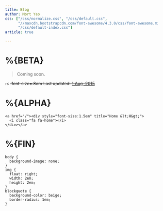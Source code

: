```yaml
---
title: Blog
author: Mort Yao
css: ["/css/normalize.css", "/css/default.css",
      "//maxcdn.bootstrapcdn.com/font-awesome/4.3.0/css/font-awesome.min.css",
      "/css/default-index.css"]
article: true

---
```


# %{BETA}

> Coming soon.

:<
~~:font-size=.8em Last updated: [1 Aug, 2015](/posts)~~

# %{ALPHA}

```:html
<a href="/"><div style="font-size:1.5em" title="Home &lt;H&gt;">
  <i class="fa fa-home"></i>
</div></a>
```

# %{FIN}

<!-- initialize page-wide style -->
```:css
body {
  background-image: none;
}
img {
  float: right;
  width: 2em;
  height: 2em;
}
blockquote {
  background-color: beige;
  border-radius: 1em;
}
```

